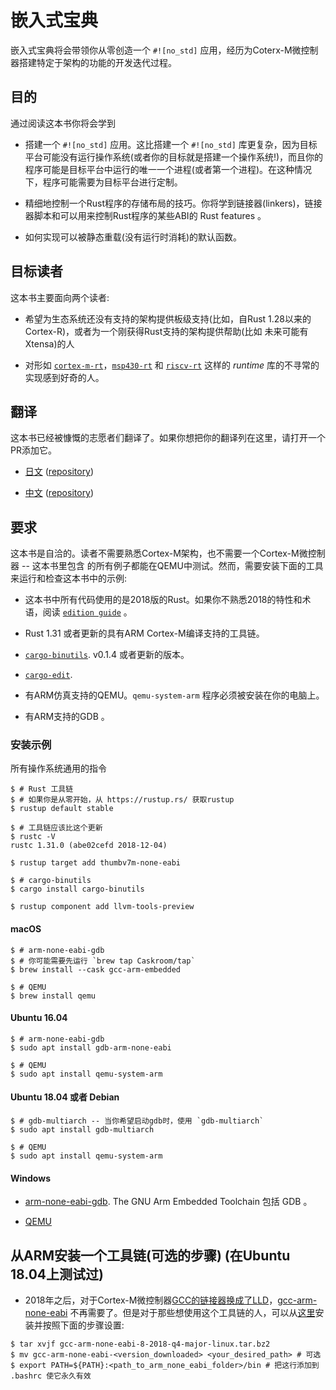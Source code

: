 # 嵌入式宝典

嵌入式宝典将会带领你从零创造一个 `#![no_std]` 应用，经历为Coterx-M微控制器搭建特定于架构的功能的开发迭代过程。

## 目的

通过阅读这本书你将会学到

- 搭建一个 `#![no_std]` 应用。这比搭建一个 `#![no_std]` 库更复杂，因为目标平台可能没有运行操作系统(或者你的目标就是搭建一个操作系统!)，而且你的程序可能是目标平台中运行的唯一一个进程(或者第一个进程)。在这种情况下，程序可能需要为目标平台进行定制。

- 精细地控制一个Rust程序的存储布局的技巧。你将学到链接器(linkers)，链接器脚本和可以用来控制Rust程序的某些ABI的 Rust features 。

- 如何实现可以被静态重载(没有运行时消耗)的默认函数。

## 目标读者

这本书主要面向两个读者:

- 希望为生态系统还没有支持的架构提供板级支持(比如，自Rust 1.28以来的Cortex-R)，或者为一个刚获得Rust支持的架构提供帮助(比如 未来可能有Xtensa)的人

- 对形如 [`cortex-m-rt`]，[`msp430-rt`] 和 [`riscv-rt`] 这样的 *runtime* 库的不寻常的实现感到好奇的人。 

[`cortex-m-rt`]: https://crates.io/crates/cortex-m-rt
[`msp430-rt`]: https://crates.io/crates/msp430-rt
[`riscv-rt`]: https://crates.io/crates/riscv-rt

## 翻译

这本书已经被慷慨的志愿者们翻译了。如果你想把你的翻译列在这里，请打开一个PR添加它。

* [日文](https://tomoyuki-nakabayashi.github.io/embedonomicon/)
  ([repository](https://github.com/tomoyuki-nakabayashi/embedonomicon))

* [中文](https://xxchang.github.io/embedonomicon/)
  ([repository](https://github.com/xxchang/embedonomicon))

## 要求

这本书是自洽的。读者不需要熟悉Cortex-M架构，也不需要一个Cortex-M微控制器 -- 这本书里包含
的所有例子都能在QEMU中测试。然而，需要安装下面的工具来运行和检查这本书中的示例:

- 这本书中所有代码使用的是2018版的Rust。如果你不熟悉2018的特性和术语，阅读 [`edition guide`] 。

- Rust 1.31 或者更新的具有ARM Cortex-M编译支持的工具链。

- [`cargo-binutils`](https://github.com/japaric/cargo-binutils). v0.1.4 或者更新的版本。

- [`cargo-edit`](https://crates.io/crates/cargo-edit).

- 有ARM仿真支持的QEMU。`qemu-system-arm` 程序必须被安装在你的电脑上。

- 有ARM支持的GDB 。

[`edition guide`]: https://rust-lang-nursery.github.io/edition-guide/

### 安装示例

所有操作系统通用的指令

``` console
$ # Rust 工具链
$ # 如果你是从零开始，从 https://rustup.rs/ 获取rustup
$ rustup default stable

$ # 工具链应该比这个更新
$ rustc -V
rustc 1.31.0 (abe02cefd 2018-12-04)

$ rustup target add thumbv7m-none-eabi

$ # cargo-binutils
$ cargo install cargo-binutils

$ rustup component add llvm-tools-preview

```

#### macOS

``` console
$ # arm-none-eabi-gdb
$ # 你可能需要先运行 `brew tap Caskroom/tap`
$ brew install --cask gcc-arm-embedded

$ # QEMU
$ brew install qemu
```

#### Ubuntu 16.04

``` console
$ # arm-none-eabi-gdb
$ sudo apt install gdb-arm-none-eabi

$ # QEMU
$ sudo apt install qemu-system-arm
```

#### Ubuntu 18.04 或者 Debian

``` console
$ # gdb-multiarch -- 当你希望启动gdb时，使用 `gdb-multiarch`
$ sudo apt install gdb-multiarch

$ # QEMU
$ sudo apt install qemu-system-arm
```

#### Windows

- [arm-none-eabi-gdb](https://developer.arm.com/open-source/gnu-toolchain/gnu-rm/downloads).
  The GNU Arm Embedded Toolchain 包括 GDB 。

- [QEMU](https://www.qemu.org/download/#windows)

## 从ARM安装一个工具链(可选的步骤) (在Ubuntu 18.04上测试过)
- 2018年之后，对于Cortex-M微控制器[GCC的链接器换成了LLD](https://rust-embedded.github.io/blog/2018-08-2x-psa-cortex-m-breakage/)，[gcc-arm-none-eabi][1] 不再需要了。但是对于那些想使用这个工具链的人，可以从[这里][1]安装并按照下面的步骤设置:
``` console
$ tar xvjf gcc-arm-none-eabi-8-2018-q4-major-linux.tar.bz2
$ mv gcc-arm-none-eabi-<version_downloaded> <your_desired_path> # 可选
$ export PATH=${PATH}:<path_to_arm_none_eabi_folder>/bin # 把这行添加到 .bashrc 使它永久有效
```
[1]: https://developer.arm.com/open-source/gnu-toolchain/gnu-rm/downloads
